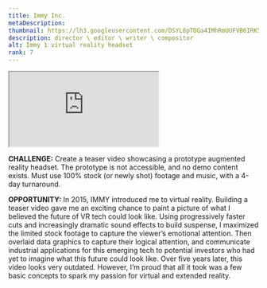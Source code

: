 ```yaml
---
title: Immy Inc.
metaDescription: 
thumbnail: https://lh3.googleusercontent.com/DSYL8pTDGa4IMhRmUUFVB6IRK5VFTRbA1aKqWt5hjCP_2o1b6o1qlymhvePhK1pLABNuzqZdVaicXxao1IRk2f3--lgeMOYiPZEg2jd2F5bDMLU4FYTPnz3hGapmE7hMQo7FAqWZsw=w2400
description: director \ editor \ writer \ compositor
alt: Immy 1 virtual reality headset
rank: 7
---
```



<iframe src="https://www.youtube.com/embed/PcV9-AdkhRQ" class="youtube-iframe"></iframe>

**CHALLENGE:** Create a teaser video showcasing a prototype augmented reality headset. The prototype is not accessible, and no demo content exists. Must use 100% stock (or newly shot) footage and music, with a 4-day turnaround.

**OPPORTUNITY:** In 2015, IMMY introduced me to virtual reality. Building a teaser video gave me an exciting chance to paint a picture of what I believed the future of VR tech could look like. Using progressively faster cuts and increasingly dramatic sound effects to build suspense, I maximized the limited stock footage to capture the viewer’s emotional attention. Then overlaid data graphics to capture their logical attention, and communicate industrial applications for this emerging tech to potential investors who had yet to imagine what this future could look like.
Over five years later, this video looks very outdated. However, I’m proud that all it took was a few basic concepts to spark my passion for virtual and extended reality.